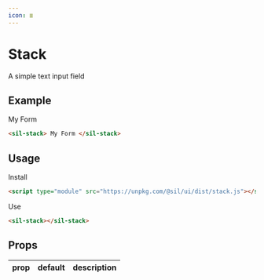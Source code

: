```yaml
---
icon: ≣
---
```


# Stack

A simple text input field

## Example

<sil-stack>
    My Form    
</sil-stack>

```html
<sil-stack> My Form </sil-stack>
```

## Usage

Install

```html
<script type="module" src="https://unpkg.com/@sil/ui/dist/stack.js"></script>
```

Use

```html
<sil-stack></sil-stack>
```

## Props

| prop | default | description |
| ---- | ------- | ----------- |
